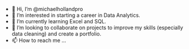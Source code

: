 - 👋 Hi, I’m @michaelhollandpro
- 👀 I’m interested in starting a career in Data Analytics.
- 🌱 I’m currently learning Excel and SQL.
- 💞️ I’m looking to collaborate on projects to improve my skills (especially data cleaning) and create a portfolio.
- 📫 How to reach me ...

<!---
michaelhollandpro/michaelhollandpro is a ✨ special ✨ repository because its `README.md` (this file) appears on your GitHub profile.
You can click the Preview link to take a look at your changes.
--->
